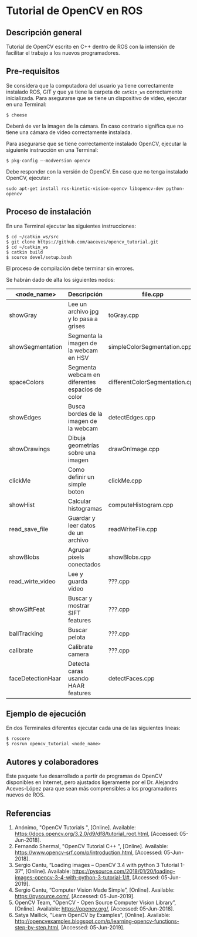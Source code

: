 # Tutorial de OpenCV en ROS

## Descripción general
Tutorial de OpenCV escrito en C++ dentro de ROS con la intensión de facilitar el trabajo a los nuevos programadores.

## Pre-requisitos
Se considera que la computadora del usuario ya tiene correctamente instalado ROS, GIT y que ya tiene la carpeta de `catkin_ws` correctamente inicializada.
Para asegurarse que se tiene un dispositivo de video, ejecutar en una Terminal:
```
$ cheese
```
Deberá de ver la imagen de la cámara. En caso contrario significa que no tiene una cámara de video correctamente instalada. 

Para asegurarse que se tiene correctamente instalado OpenCV, ejecutar la siguiente instrucción en una Terminal:
```
$ pkg-config –-modversion opencv
```
Debe responder con la versión de OpenCV. En caso que no tenga instalado OpenCV, ejecutar:
```
sudo apt-get install ros-kinetic-vision-opencv libopencv-dev python-opencv
```

## Proceso de instalación
En una Terminal ejecutar las siguientes instrucciones:
```
$ cd ~/catkin_ws/src
$ git clone https://github.com/aaceves/opencv_tutorial.git
$ cd ~/catkin_ws
$ catkin build
$ source devel/setup.bash
```
El proceso de compilación debe terminar sin errores. 

Se habrán dado de alta los siguientes nodos:

| <node_name> | Descripción | file.cpp |
| --- | --- | --- |
| showGray | Lee un archivo jpg y lo pasa a grises | toGray.cpp | 
| showSegmentation | Segmenta la imagen de la webcam en HSV | simpleColorSegmentation.cpp |
| spaceColors | Segmenta webcam en diferentes espacios de color | differentColorSegmentation.cpp |
| showEdges | Busca bordes de la imagen de la webcam | detectEdges.cpp |
| showDrawings | Dibuja geometrías sobre una imagen | drawOnImage.cpp |
| clickMe | Como definir un simple boton | clickMe.cpp |
| showHist | Calcular histogramas | computeHistogram.cpp |
| read_save_file | Guardar y leer datos de un archivo | readWriteFile.cpp |
| showBlobs | Agrupar pixels conectados | showBlobs.cpp |
| read_wirte_video | Lee y guarda video | ???.cpp |
| showSiftFeat | Buscar y mostrar SIFT features | ???.cpp |
| ballTracking | Buscar pelota | ???.cpp |
| calibrate | Calibrate camera | ???.cpp |
| faceDetectionHaar | Detecta caras usando HAAR features | detectFaces.cpp |


## Ejemplo de ejecución

En dos Terminales diferentes ejecutar cada una de las siguientes lineas:
```
$ roscore
$ rosrun opencv_tutorial <node_name>
```


## Autores y colaboradores
Este paquete fue desarrollado a partir de programas de OpenCV disponibles en Internet, pero ajustados ligeramente por el Dr. Alejandro Aceves-López para que sean más comprensibles a los programadores nuevos de ROS.

## Referencias

1. Anónimo, "OpenCV Tutorials ", [Online]. Available: https://docs.opencv.org/3.2.0/d9/df8/tutorial_root.html, [Accessed: 05-Jun-2018].
2. Fernando Shermal, "OpenCV Tutorial C++ ", [Online]. Available: https://www.opencv-srf.com/p/introduction.html, [Accessed: 05-Jun-2018].
3. Sergio Cantu, “Loading images – OpenCV 3.4 with python 3 Tutorial 1-37”, [Online]. Available: https://pysource.com/2018/01/20/loading-images-opencv-3-4-with-python-3-tutorial-1/#, [Accessed: 05-Jun-2019].
4. Sergio Cantu, “Computer Vision Made Simple”, [Online]. Available: https://pysource.com/, [Accessed: 05-Jun-2019].
5. OpenCV Team, “OpenCV - Open Source Computer Vision Library”, [Online]. Available: https://opencv.org/, [Accessed: 05-Jun-2018].
6. Satya Mallick, "Learn OpenCV by Examples", [Online]. Available: http://opencvexamples.blogspot.com/p/learning-opencv-functions-step-by-step.html,  [Accessed: 05-Jun-2019].
